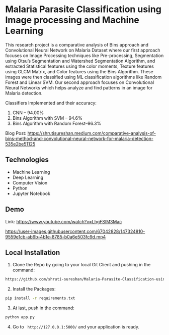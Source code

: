 # Malaria Parasite Classification using Image processing and Machine Learning

This research project is a comparative analysis of Bins approach and Convolutional Neural Network on Malaria Dataset where our first approach focuses on Image Processing techniques like Pre-processing, Segmentation using Otsu’s Segmentation and Watershed Segmentation Algorithm, and extracted Statistical features using the color moments, Texture features using GLCM Matrix, and Color features using the Bins Algorithm. These images were then classified using ML classification algorithms like Random Forest and Linear SVM. Our second approach focuses on Convolutional Neural Networks which helps analyze and find patterns in an image for Malaria detection.

Classifiers Implemented and their accuracy:
1. CNN – 94.00%
2. Bins Algorithm with SVM – 94.6%
3. Bins Algorithm with Random Forest–96.3%

Blog Post: https://shrutisureshan.medium.com/comparative-analysis-of-bins-method-and-convolutional-neural-network-for-malaria-detection-535e2be51125

## Technologies
- Machine Learning
- Deep Learning
- Computer Vision
- Python
- Jupyter Notebook


## Demo

Link: https://www.youtube.com/watch?v=LhgFSlM3Mac


https://user-images.githubusercontent.com/67042828/147324810-9559e1cb-ab6b-4b1e-8785-b0a6e503fc9d.mp4

## Local Installation

1. Clone the Repo by going to your local Git Client and pushing in the command: 

```sh
https://github.com/shruti-sureshan/Malaria-Parasite-Classification-using-Image-Processing-and-Machine-Learning.git
```

2. Install the Packages: 
```sh
pip install -r requirements.txt
```

3. At last, push in the command:
```sh
python app.py
```

4. Go to ` http://127.0.0.1:5000/` and your application is ready.
